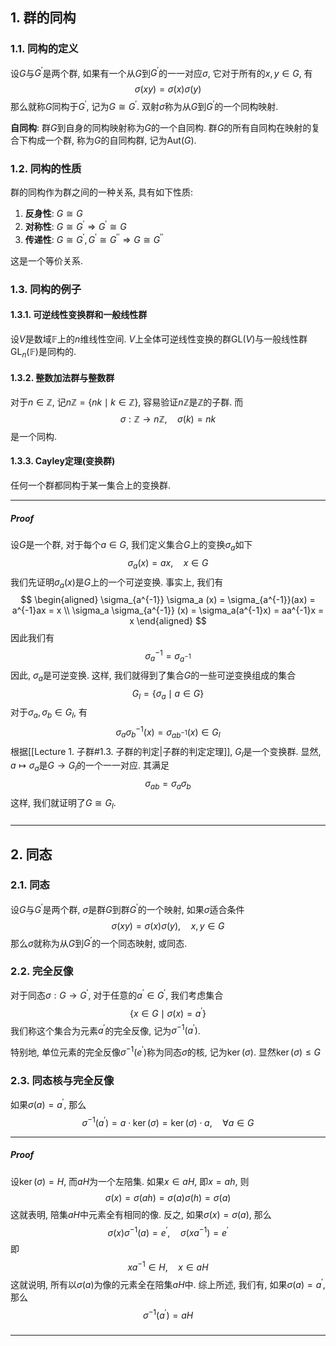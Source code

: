 ## 1. 群的同构
### 1.1. 同构的定义
设$G$与$G^{\prime}$是两个群, 如果有一个从$G$到$G^{\prime}$的一一对应$\sigma$, 它对于所有的$x, y\in G$, 有
$$
\sigma(xy) = \sigma(x)\sigma(y)
$$
那么就称$G$同构于$G^{\prime}$, 记为$G\cong G^{\prime}$. 双射$\sigma$称为从$G$到$G^{\prime}$的一个同构映射. 

**自同构**: 群$G$到自身的同构映射称为$G$的一个自同构. 群$G$的所有自同构在映射的复合下构成一个群, 称为$G$的自同构群, 记为$\mathrm{Aut}(G)$.


### 1.2. 同构的性质
群的同构作为群之间的一种关系, 具有如下性质:
1. **反身性**: $G\cong G$
2. **对称性**: $G\cong G^{\prime}\Longrightarrow G^{\prime}\cong G$
3. **传递性**: $G\cong G^{\prime}, G^{\prime}\cong G^{\prime\prime} \Longrightarrow G\cong G^{\prime\prime}$

这是一个等价关系. 

### 1.3. 同构的例子
#### 1.3.1. 可逆线性变换群和一般线性群
设$V$是数域$\mathbb{F}$上的$n$维线性空间. $V$上全体可逆线性变换的群$\mathrm{GL}(V)$与一般线性群$\mathrm{GL}_n(\mathbb{F})$是同构的. 
#### 1.3.2. 整数加法群与整数群
对于$n\in \mathbb{Z}$, 记$n\mathbb{Z} = \{nk\mid k\in \mathbb{Z}\}$, 容易验证$n\mathbb{Z}$是$\mathbb{Z}$的子群. 而
$$
\sigma: \mathbb{Z} \to n\mathbb{Z},\quad\sigma(k) = nk
$$
是一个同构. 
#### 1.3.3. Cayley定理(变换群)
任何一个群都同构于某一集合上的变换群. 
___
##### Proof
设$G$是一个群, 对于每个$a\in G$, 我们定义集合$G$上的变换$\sigma_a$如下
$$
\sigma_a(x) = ax, \quad x\in G
$$
我们先证明$\sigma_a(x)$是$G$上的一个可逆变换. 事实上, 我们有
$$
\begin{aligned} 
   \sigma_{a^{-1}} \sigma_a (x) = \sigma_{a^{-1}}(ax) = a^{-1}ax = x \\
   \sigma_a \sigma_{a^{-1}} (x) = \sigma_a(a^{-1}x) = aa^{-1}x = x
\end{aligned}
$$
因此我们有
$$
\sigma_a^{-1} = \sigma_{a^{-1}}
$$
因此, $\sigma_a$是可逆变换. 这样, 我们就得到了集合$G$的一些可逆变换组成的集合
$$
G_l = \{\sigma_a\mid a\in G\}
$$
对于$\sigma_a, \sigma_b\in G_l$, 有
$$
\sigma_a \sigma_b^{-1}(x) = \sigma_{ab^{-1}}(x) \in G_l
$$
根据[[Lecture 1. 子群#1.3. 子群的判定|子群的判定定理]], $G_l$是一个变换群. 显然, $a\mapsto\sigma_a$是$G\to G_l$的一个一一对应. 其满足
$$
\sigma_{ab} = \sigma_a\sigma_b
$$
这样, 我们就证明了$G\cong G_l$.
#####
___

## 2. 同态
### 2.1. 同态
设$G$与$G^{\prime}$是两个群, $\sigma$是群$G$到群$G^{\prime}$的一个映射, 如果$\sigma$适合条件
$$
\sigma(xy) = \sigma(x)\sigma(y), \quad x, y\in G
$$
那么$\sigma$就称为从$G$到$G^{\prime}$的一个同态映射, 或同态. 

### 2.2. 完全反像
对于同态$\sigma: G\to G^{\prime}$, 对于任意的$a^{\prime}\in G^{\prime}$, 我们考虑集合
$$
\{x\in G\mid \sigma(x) = a^{\prime}\}
$$
我们称这个集合为元素$a^{\prime}$的完全反像, 记为$\sigma^{-1}(a^{\prime})$. 

特别地, 单位元素的完全反像$\sigma^{-1}(e^{\prime})$称为同态$\sigma$的核, 记为$\ker(\sigma)$. 显然$\ker (\sigma)\le G$

### 2.3. 同态核与完全反像
如果$\sigma(a)=a^{\prime}$, 那么
$$
\sigma^{-1}(a^{\prime}) = a\cdot \ker(\sigma)  = \ker(\sigma)\cdot  a,\quad \forall a\in G
$$
___
##### Proof
设$\ker(\sigma) = H$, 而$aH$为一个左陪集. 如果$x\in aH$, 即$x=ah$, 则
$$
\sigma(x) = \sigma(ah) = \sigma(a)\sigma(h) = \sigma(a)
$$
这就表明, 陪集$aH$中元素全有相同的像. 反之, 如果$\sigma(x) = \sigma(a)$, 那么
$$
\sigma(x)\sigma^{-1}(a) = e^{\prime}, \quad\sigma(xa^{-1}) = e^{\prime}
$$
即
$$
xa^{-1}\in  H, \quad x\in aH
$$
这就说明, 所有以$\sigma(a)$为像的元素全在陪集$aH$中. 综上所述, 我们有, 如果$\sigma(a)=a^{\prime}$, 那么
$$
\sigma^{-1}(a^{\prime}) = aH
$$
#####
___

